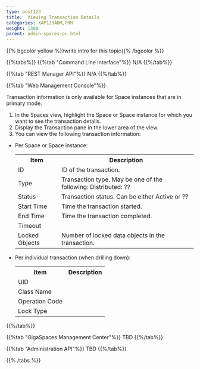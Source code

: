```yaml
---
type: post123
title:  Viewing Transaction Details
categories: XAP123ADM,PRM
weight: 1300
parent: admin-spaces-pu.html
---
```

 
 
{{% bgcolor yellow %}}write intro for this topic{{% /bgcolor %}}

 


{{%tabs%}}
{{%tab "Command Line Interface"%}}
N/A
{{%/tab%}}

{{%tab "REST Manager API"%}}
N/A
{{%/tab%}}


{{%tab "Web Management Console"%}}

Transaction information is only available for Space instances that are in primary mode.

1. In the Spaces view, highlight the Space or Space instance for which you want to see the transaction details.
1. Display the Transaction pane in the lower area of the view.
1. You can view the following transaction information:

* Per Space or Space instance:

	<table>
	<tr>
		<th>Item</th>
		<th>Description</th>
	</tr>
	<tr>
		<td>ID</td>
		<td>ID of the transaction.</td>
	</tr>
	<tr>
		<td>Type</td>
		<td>Transaction type. May be one of the following:
	Distributed:
	??</td>
	</tr>
	<tr>
		<td>Status</td>
		<td>Transaction status. Can be either Active or ??</td>
	</tr>
	<tr>
		<td>Start Time</td>
		<td>Time the transaction started.</td>
	</tr>
	<tr>
		<td>End Time</td>
		<td>Time the transaction completed.</td>
	</tr>
	<tr>
		<td>Timeout</td>
		<td></td>
	</tr>
	<tr>
		<td>Locked Objects</td>
		<td>Number of locked data objects in the transaction.</td>
	</tr>
	</table>


* Per individual transaction (when drilling down):

	<table>
	<tr>
		<th>Item</th>
		<th>Description</th>
	</tr>
	<tr>
		<td>UID</td>
		<td></td>
	</tr>
	<tr>
		<td>Class Name</td>
		<td></td>
	</tr>
	<tr>
		<td>Operation Code</td>
		<td></td>
	</tr>
	<tr>
		<td>Lock Type</td>
		<td></td>
	</tr>
	</table>

{{%/tab%}}


{{%tab "GigaSpaces Management Center"%}}
TBD
{{%/tab%}}


{{%tab "Administration API"%}}
TBD
{{%/tab%}}

{{% /tabs %}}
  